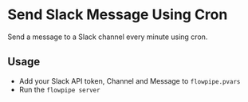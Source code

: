 # Send Slack Message Using Cron

Send a message to a Slack channel every minute using cron.

## Usage

- Add your Slack API token, Channel and Message to `flowpipe.pvars`
- Run the `flowpipe server`
